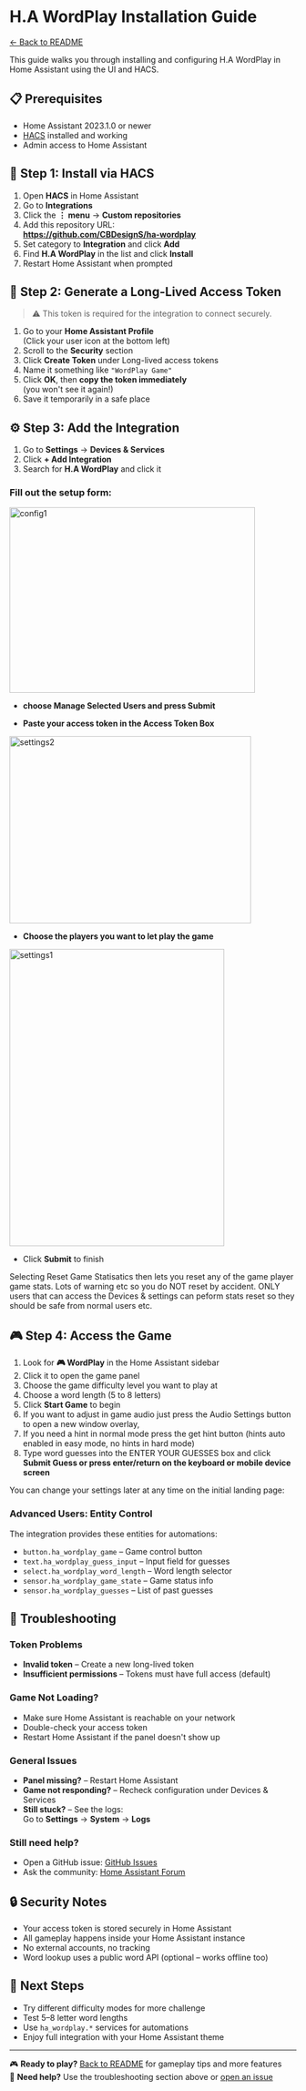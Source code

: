 # H.A WordPlay Installation Guide

[← Back to README](README.md)

This guide walks you through installing and configuring H.A WordPlay in Home Assistant using the UI and HACS.

## 📋 Prerequisites

- Home Assistant 2023.1.0 or newer  
- [HACS](https://hacs.xyz/) installed and working  
- Admin access to Home Assistant

## 🚀 Step 1: Install via HACS

1. Open **HACS** in Home Assistant  
2. Go to **Integrations**  
3. Click the **⋮ menu** → **Custom repositories**  
4. Add this repository URL:  
   **https://github.com/CBDesignS/ha-wordplay**  
5. Set category to **Integration** and click **Add**  
6. Find **H.A WordPlay** in the list and click **Install**  
7. Restart Home Assistant when prompted

## 🔑 Step 2: Generate a Long-Lived Access Token

> ⚠️ This token is required for the integration to connect securely.

1. Go to your **Home Assistant Profile**  
   (Click your user icon at the bottom left)  
2. Scroll to the **Security** section  
3. Click **Create Token** under Long-lived access tokens  
4. Name it something like `"WordPlay Game"`  
5. Click **OK**, then **copy the token immediately**  
   (you won't see it again!)  
6. Save it temporarily in a safe place

## ⚙️ Step 3: Add the Integration

1. Go to **Settings** → **Devices & Services**  
2. Click **+ Add Integration**  
3. Search for **H.A WordPlay** and click it

### Fill out the setup form:

<img width="431" height="326" alt="config1" src="https://github.com/user-attachments/assets/f1d0eb57-8661-47a2-a9e6-7c5a3091bc32" />

- **choose Manage Selected Users and press Submit**

- **Paste your access token in the Access Token Box**

<img width="424" height="329" alt="settings2" src="https://github.com/user-attachments/assets/b0dd3548-d5c9-490b-a0e0-6eb79e9981ac" />

- **Choose the players you want to let play the game**


<img width="377" height="522" alt="settings1" src="https://github.com/user-attachments/assets/862f5896-20f7-467e-a954-ef533a04871c" />

- Click **Submit** to finish  

Selecting Reset Game Statisatics then lets you reset any of the game player game stats. Lots of warning etc so you do NOT reset by accident.
ONLY users that can access the Devices & settings can peform stats reset so they should be safe from normal users etc.

## 🎮 Step 4: Access the Game

1. Look for **🎮 WordPlay** in the Home Assistant sidebar  
2. Click it to open the game panel
3. Choose the game difficulty level you want to play at
4. Choose a word length (5 to 8 letters)  
5. Click **Start Game** to begin
6. If you want to adjust in game audio just press the Audio Settings button to open a new window overlay,
7. If you need a hint in normal mode press the get hint button (hints auto enabled in easy mode, no hints in hard mode)
8. Type word guesses into the ENTER YOUR GUESSES box and click **Submit Guess or press enter/return on the keyboard or mobile device screen**


You can change your settings later at any time on the initial landing page:

### Advanced Users: Entity Control

The integration provides these entities for automations:

- `button.ha_wordplay_game` – Game control button  
- `text.ha_wordplay_guess_input` – Input field for guesses  
- `select.ha_wordplay_word_length` – Word length selector  
- `sensor.ha_wordplay_game_state` – Game status info  
- `sensor.ha_wordplay_guesses` – List of past guesses

## 🚨 Troubleshooting

### Token Problems

- **Invalid token** – Create a new long-lived token  
- **Insufficient permissions** – Tokens must have full access (default)

### Game Not Loading?

- Make sure Home Assistant is reachable on your network  
- Double-check your access token  
- Restart Home Assistant if the panel doesn't show up

### General Issues

- **Panel missing?** – Restart Home Assistant  
- **Game not responding?** – Recheck configuration under Devices & Services  
- **Still stuck?** – See the logs:  
  Go to **Settings** → **System** → **Logs**

### Still need help?

- Open a GitHub issue: [GitHub Issues](https://github.com/CBDesignS/ha-wordplay/issues)  
- Ask the community: [Home Assistant Forum](https://community.home-assistant.io/)

## 🔒 Security Notes

- Your access token is stored securely in Home Assistant  
- All gameplay happens inside your Home Assistant instance  
- No external accounts, no tracking  
- Word lookup uses a public word API (optional – works offline too)

## 🎯 Next Steps

- Try different difficulty modes for more challenge  
- Test 5–8 letter word lengths  
- Use `ha_wordplay.*` services for automations  
- Enjoy full integration with your Home Assistant theme

---

🎮 **Ready to play?** [Back to README](README.md) for gameplay tips and more features  
💬 **Need help?** Use the troubleshooting section above or [open an issue](https://github.com/CBDesignS/ha-wordplay/issues)

